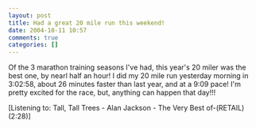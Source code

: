 ```yaml
---
layout: post
title: Had a great 20 mile run this weekend!
date: 2004-10-11 10:57
comments: true
categories: []
---
```

Of the 3 marathon training seasons I've had, this year's 20 miler was the best one, by nearl half an hour! I did my 20 mile run yesterday morning in 3:02:58, about 26 minutes faster than last year, and at a 9:09 pace! I'm pretty excited for the race, but, anything can happen that day!!!

<div class="media">[Listening to: Tall, Tall Trees - Alan Jackson - The Very Best of-(RETAIL)  (2:28)]</div>
